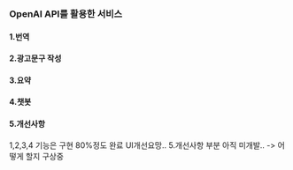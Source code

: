 ### OpenAI API를 활용한 서비스

#### 1.번역
#### 2.광고문구 작성
#### 3.요약
#### 4.챗봇

#### 5.개선사항 

1,2,3,4 기능은 구현 80%정도 완료
UI개선요망..
5.개선사항 부분 아직 미개발.. -> 어떻게 할지 구상중

